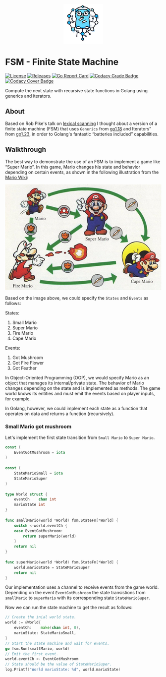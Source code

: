 <p align="center">
<img src="https://github.com/andygeiss/fsm/blob/main/logo.png?raw=true" />
</p>

# FSM - Finite State Machine

[![License](https://img.shields.io/github/license/andygeiss/fsm)](https://github.com/andygeiss/fsm/blob/master/LICENSE)
[![Releases](https://img.shields.io/github/v/release/andygeiss/fsm)](https://github.com/andygeiss/fsm/releases)
[![Go Report Card](https://goreportcard.com/badge/github.com/andygeiss/fsm)](https://goreportcard.com/report/github.com/andygeiss/fsm)
[![Codacy Grade Badge](https://app.codacy.com/project/badge/Grade/57bb148a04154ae8b7ce40cecb78947c)](https://app.codacy.com/gh/andygeiss/fsm/dashboard?utm_source=gh&utm_medium=referral&utm_content=&utm_campaign=Badge_grade)
[![Codacy Cover Badge](https://app.codacy.com/project/badge/Coverage/57bb148a04154ae8b7ce40cecb78947c)](https://app.codacy.com/gh/andygeiss/fsm/dashboard?utm_source=gh&utm_medium=referral&utm_content=&utm_campaign=Badge_coverage)

Compute the next state with recursive state functions in Golang using generics and iterators.

## About

Based on Rob Pike's talk on [lexical scanning](https://www.youtube.com/watch?v=HxaD_trXwRE)
I thought about a version of a finite state machine (FSM) that uses
`Generics` from [go1.18](https://go.dev/blog/go1.18) and
Iterators” from [go1.23](https://go.dev/blog/go1.23), in order to
Golang's fantastic “batteries included” capabilities.

## Walkthrough

The best way to demonstrate the use of an FSM is to implement a game like “Super Mario”.
In this game, Mario changes his state and behavior depending on certain events,
as shown in the following illustration from the [Mario Wiki](https://www.mariowiki.com/Super_Mario_World):

<p align="center">
<img src="https://github.com/andygeiss/fsm/blob/main/mario.png?raw=true" />
</p>

Based on the image above, we could specify the `States` and `Events` as follows:

States:
1. Small Mario
2. Super Mario
3. Fire Mario
4. Cape Mario

Events:
1. Got Mushroom
2. Got Fire Flower
3. Got Feather

In Object-Oriented Programming (OOP), we would specify Mario
as an object that manages its internal/private state.
The behavior of Mario changes depending on the state
and is implemented as methods.
The game world knows its entities and must emit the events
based on player inputs, for example.

In Golang, however, we could implement each state as a function
that operates on data and returns a function (recursively).

### Small Mario got mushroom

Let's implement the first state transition from `Small Mario`
to `Super Mario`.

```go
const (
	EventGotMushroom = iota
)

const (
	StateMarioSmall = iota
	StateMarioSuper
)

type World struct {
	eventCh    chan int
	marioState int
}

func smallMario(world *World) fsm.StateFn[*World] {
	switch <-world.eventCh {
	case EventGotMushroom:
		return superMario(world)
	}
	return nil
}

func superMario(world *World) fsm.StateFn[*World] {
	world.marioState = StateMarioSuper
	return nil
}
```

Our implementation uses a channel to receive events from the game world.
Depending on the event `EventGotMushroom` the state transistions from
`smallMario` to `superMario` with its corresponding state `StateMarioSuper`.

Now we can run the state machine to get the result as follows:

```go
// Create the inial world state.
world := &World{
	eventCh:    make(chan int, 0),
	marioState: StateMarioSmall,
}
// Start the state machine and wait for events.
go fsm.Run(smallMario, world)
// Emit the first event.
world.eventCh <- EventGotMushroom
// State should be the value of StateMarioSuper.
log.Printf("World marioState: %d", world.marioState)
```
